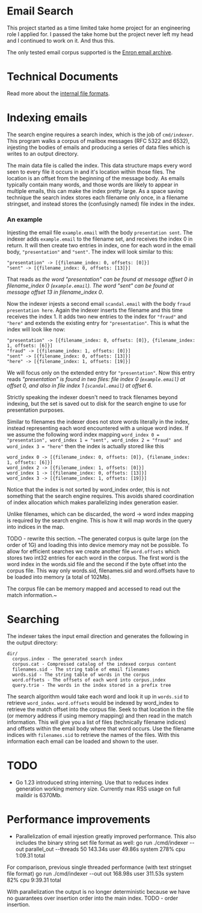 # Email Search

This project started as a time limited take home project for an engineering role I applied for. I passed the take home but the project never left my head and I continued to work on it. And thus this.

The only tested email corpus supported is the [Enron email archive](https://www.cs.cmu.edu/~enron/enron_mail_20150507.tar.gz).

# Technical Documents

Read more about the [internal file formats](docs/index.md).

# Indexing emails

The search engine requires a search index, which is the job of `cmd/indexer`. This program walks a corpus of mailbox messages (RFC 5322 and 6532), injesting the bodies of emails and producing a series of data files which is writes to an output directory.

The main data file is called the index. This data structure maps every word seen to every file it occurs in and it's location within those files. The location is an offset from the beginning of the message body. As emails typically contain many words, and those words are likely to appear in multiple emails, this can make the index pretty large. As a space saving technique the search index stores each filename only once, in a filename stringset, and instead stores the (confusingly named) file index in the index.

### An example

Injesting the email file `example.email` with the body `presentation sent`. The indexer adds `example.email` to the filename set, and receives the index 0 in return. It will then create two entries in index, one for each word in the email body, `"presentation"` and `"sent"`. The index will look similar to this:

```
"presentation" -> [{filename_index: 0, offsets: [0]}]
"sent" -> [{filename_index: 0, offsets: [13]}]
```

That reads as *the word "presentation" can be found at message offset 0 in filename_index 0 (`example.email`). The word "sent" can be found at message offset 13 in filename_index 0*.

Now the indexer injests a second email `scandal.email` with the body `fraud presentation here`. Again the indexer inserts the filename and this time receives the index 1. It adds two new entries to the index for `"fraud"` and `"here"` and extends the existing entry for `"presentation"`. This is what the index will look like now:

```
"presentation" -> [{filename_index: 0, offsets: [0]}, {filename_index: 1, offsets: [6]}]
"fraud" -> [{filename_index: 1, offsets: [0]}]
"sent" -> [{filename_index: 0, offsets: [13]}]
"here" -> [{filename_index: 1, offsets: [19]}]
```

We will focus only on the extended entry for `"presentation"`. Now this entry reads *"presentation" is found in two files: file index 0 (`example.email`) at offset 0, and also in file index 1 (`scandal.email`) at offset 6*.

Strictly speaking the indexer doesn't need to track filenames beyond indexing, but the set is saved out to disk for the search engine to use for presentation purposes.

Similar to filenames the indexer does not store words literally in the index, instead representing each word encountered with a unique word index. If we assume the following word index mapping `word_index 0 = "presentation", word_index 1 = "sent", word_index 2 = "fraud" and word_index 3 = "here"` then the index is actually stored like this

```
word_index 0 -> [{filename_index: 0, offsets: [0]}, {filename_index: 1, offsets: [6]}]
word_index 2 -> [{filename_index: 1, offsets: [0]}]
word_index 1 -> [{filename_index: 0, offsets: [13]}]
word_index 3 -> [{filename_index: 1, offsets: [19]}]
```

Notice that the index is not sorted by word_index order, this is not something that the search engine requires. This avoids shared coordination of index allocation which makes parallelizing index generation easier.

Unlike filenames, which can be discarded, the word -> word index mapping is required by the search engine. This is how it will map words in the query into indices in the map.

TODO - rewrite this section. ~The generated corpus is quite large (on the order of 1G) and loading this into device memory may not be possible. To allow for efficient searches we create another file `word.offsets` which stores two int32 entries for each word in the corpus. The first word is the word index in the words.sid file and the second if the byte offset into the corpus file. This way only words.sid, filenames.sid and word.offsets have to be loaded into memory (a total of 102Mb).

The corpus file can be memory mapped and accessed to read out the match information.~

# Searching

The indexer takes the input email direction and generates the following in the output directory:
```
dir/
  corpus.index - The generated search index
  corpus.cat - Compressed catalog of the indexed corpus content
  filenames.sid - The string table of email filenames
  words.sid - The string table of words in the corpus
  word.offsets - The offsets of each word into corpus.index
  query.trie - The words in the index stored in a prefix tree
```

The search algorithm would take each word and look it up in `words.sid` to retrieve `word_index`. `word.offsets` would be indexed by word_index to retrieve the match offset into the corpus file. Seek to that location in the file (or memory address if using memory mapping) and then read in the match information. This will give you a list of files (technically filename indices) and offsets within the email body where that word occurs. Use the filename indices with `filenames.sid` to retrieve the names of the files. With this information each email can be loaded and shown to the user.

# TODO

* Go 1.23 introduced string interning. Use that to reduces index generation working memory size. Currently max RSS usage on full maildir is 6370Mb.

# Performance improvements

* Parallelization of email injestion greatly improved performance. This also includes the binary string set file format as well:
go run ./cmd/indexer --out parallel_out --threads 50  143.34s user 49.86s system 278% cpu 1:09.31 total

For comparison, previous single threaded performance (with text stringset file format)
go run ./cmd/indexer --out out  168.98s user 311.53s system 82% cpu 9:39.31 total

With parallelization the output is no longer deterministic because we have no guarantees over insertion order into the main index. TODO - order insertion.